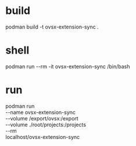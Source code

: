 # build
podman build -t ovsx-extension-sync .

# shell
podman run --rm -it ovsx-extension-sync /bin/bash

# run
podman run \
--name ovsx-extension-sync \
--volume /export/ovsx:/export \
--volume ./root/projects:/projects \
--rm \
localhost/ovsx-extension-sync
